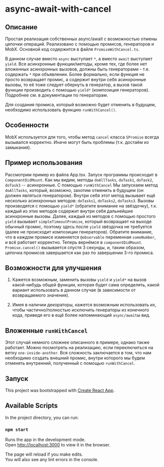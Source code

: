 # async-await-with-cancel

## Описание

Простая реализация собственных async/await с возможностью отмены цепочки операций. 
Реализовано с помощью промисов, генераторов и MobX. Основной код
содержится в файле `PromiseWithCancel.ts`.

В данном случае вместо `async` выступает `*`, а вместо `await` выступает `yield`. Все
асинхронные функции/методы, кроме тех, где более нет вложенных асинхронных вызовов,
должны быть генераторами - т.е. содержать `*` при объявлении.
Более формально, если функция не просто возвращает промис, а содержит внутри себя асинхронные
вызовы, то её тоже следует обернуть в генератор, а вызов такой функции производить с
помощью `yield*` (композиция генераторов). Подробнее см. в документации по генераторам.

Для создания промиса, который возможно будет отменить в будущем, необходимо использовать
функцию `runWithCancel()`.

## Особенности

MobX используется для того, чтобы метод `cancel` класса `SPromise` всегда вызывался
 корректно. Иначе могут быть проблемы (т.к. достаём из замыкания).

## Пример использования

Рассмотрим пример из файла App.tsx. Запуск программы происходит в `ComponentDidMount`.
Как мы видим, методы `doAllTasks`, `doTask1`, `doTask2`, `doTask3` -- асинхронные. С 
помощью `runWithCancel` Мы запускаем метод `doAllTasks`, который, возможно,
 захотим отменить в будущем (он должен являться генератором). Внутри себя этот метод
 вызывает ещё несколько асинхронных методов: `doTasks1`, `doTasks2`, `doTasks3`. Вызовы
 производятся с помощью `yield*` (обратите внимание на звёздочку), т.к. каждый из этих методов содержит внутри себя
 дальнейшие асинхронные вызовы. Далее, каждый из методов с помощью простого `yield`
 вызывает `simpleTimeoutPromise`, который возвращает на выходе обычный промис, поэтому
 здесь после `yield` звёздочка не требуется (далее не происходит композиции генераторов).
 Обратите внимание, что в каждом промисе изменяется `@observable` переменная `someNumber`, и всё
 работает корректно.
 Теперь вернёмся в `componentDidMount`. `Promise.cancel()` вызывается спустя 3 секунды, и,
 таким образом, цепочка промисов завершается как раз по завершении 3-го промиса. 
 
 ## Возможности для улучшения
 
 1. Кажется возможным, заменить вызовы `yield` и `yield*` на вызов какой-нибудь общей
 функции, которая будет сама определять, какой вариант использовать в данном случае (в
 зависимости от возвращаемого значения). 
 
 2. Имея в наличии декораторы, кажется возможным использовать их, чтобы 
 частично/полностью исключить генераторы из конечного кода, приведя его в ещё более
 напоминающий `async/await`ы вид. 
 
 ## Вложенные `runWithCancel`
 
 Этот случай немного сложнее описанного в примере, однако также работает. Можно
 посмотреть на реализацию, если переключиться на ветку `one-inside-another`. Вся сложность
 заключается в том, что нам необходимо создать внешний промис, внутри которого мы будем
 отменять внутренний, полученный с помощью `runWithCancel`. 
 
  

## Запуск

This project was bootstrapped with [Create React App](https://github.com/facebook/create-react-app).

## Available Scripts

In the project directory, you can run:

### `npm start`

Runs the app in the development mode.<br>
Open [http://localhost:3000](http://localhost:3000) to view it in the browser.

The page will reload if you make edits.<br>
You will also see any lint errors in the console.


 
 
